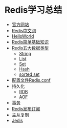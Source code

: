 # Redis学习总结
* [官方网站](https://redis.io/)
* [Redis中文网](http://www.redis.cn/)
* [HelloWorld](https://github.com/Ywfy/Learning-summary-for-Redis/blob/master/HelloWorld/README.md)
* [Redis简单基础知识](https://github.com/Ywfy/Learning-summary-for-Redis/blob/master/Basic/README.md)
* [Redis五大数据类型](https://github.com/Ywfy/Learning-summary-for-Redis/blob/master/DataType/README.md)
  * [String](https://github.com/Ywfy/Learning-summary-for-Redis/blob/master/DataType/README.md#redis%E5%AD%97%E7%AC%A6%E4%B8%B2string)
  * [List](https://github.com/Ywfy/Learning-summary-for-Redis/blob/master/DataType/README.md#list%E5%88%97%E8%A1%A8)
  * [Set](https://github.com/Ywfy/Learning-summary-for-Redis/blob/master/DataType/README.md#set%E9%9B%86%E5%90%88)
  * [Hash](https://github.com/Ywfy/Learning-summary-for-Redis/blob/master/DataType/README.md#hash%E5%93%88%E5%B8%8C%E7%B1%BB%E4%BC%BCjava%E9%87%8C%E7%9A%84map)
  * [sorted set](https://github.com/Ywfy/Learning-summary-for-Redis/blob/master/DataType/README.md#zsetsorted-set%E6%9C%89%E5%BA%8F%E9%9B%86%E5%90%88)
* [配置文件Redis.conf](https://github.com/Ywfy/Learning-summary-for-Redis/blob/master/RedisConf/README.md)
* 持久化
  * [RDB](https://github.com/Ywfy/Learning-summary-for-Redis/blob/master/Persistence/RDB.md)
  * [AOF](https://github.com/Ywfy/Learning-summary-for-Redis/blob/master/Persistence/AOF.md)
* [事务](https://github.com/Ywfy/Learning-summary-for-Redis/blob/master/transaction/README.md)
* [Redis发布订阅](https://github.com/Ywfy/Learning-summary-for-Redis/blob/master/message/README.md)
* [主从复制](https://github.com/Ywfy/Learning-summary-for-Redis/blob/master/Master-Slave/README.md)
* [Jedis]()
  
